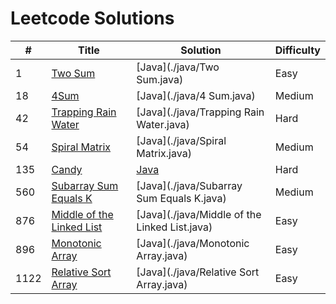 # Leetcode Solutions

| # | Title | Solution | Difficulty |
|---| ----- | -------- | ---------- |
|1|[Two Sum](https://leetcode.com/problems/two-sum/) | [Java](./java/Two Sum.java)|Easy|
|18|[4Sum](https://leetcode.com/problems/4sum/) | [Java](./java/4 Sum.java)|Medium|
|42|[Trapping Rain Water](https://leetcode.com/problems/trapping-rain-water/) | [Java](./java/Trapping Rain Water.java)|Hard|
|54|[Spiral Matrix](https://leetcode.com/problems/spiral-matrix/) | [Java](./java/Spiral Matrix.java)|Medium|
|135|[Candy](https://leetcode.com/problems/candy/) | [Java](./java/Candy.java)|Hard|
|560|[Subarray Sum Equals K](https://leetcode.com/problems/subarray-sum-equals-k/) | [Java](./java/Subarray Sum Equals K.java)|Medium|
|876|[Middle of the Linked List](https://leetcode.com/problems/middle-of-the-linked-list/) | [Java](./java/Middle of the Linked List.java)|Easy|
|896|[Monotonic Array](https://leetcode.com/problems/monotonic-array/) | [Java](./java/Monotonic Array.java)|Easy|
|1122|[Relative Sort Array](https://leetcode.com/problems/relative-sort-array/) | [Java](./java/Relative Sort Array.java)|Easy|
